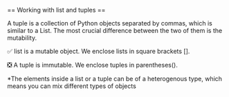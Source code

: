 == Working with list and tuples ==

A tuple is a collection of Python objects separated by commas, which is similar to a List. The most crucial difference between the two of them is the mutability. 


:white_check_mark: list is a mutable object. We enclose lists in square brackets [].

:negative_squared_cross_mark: A tuple is immutable. We enclose tuples in parentheses().

*The elements inside a list or a tuple can be of a heterogenous type, which means you can mix different types of objects 


